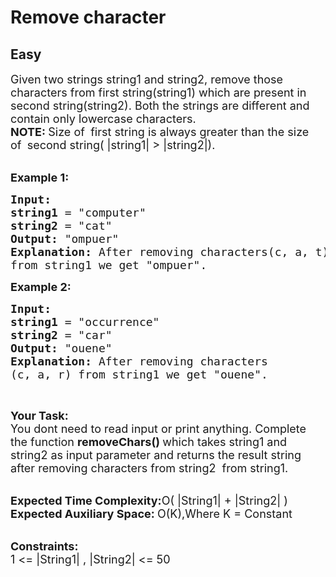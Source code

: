 # Remove character
## Easy
<div class="problem-statement">
                <p></p><p><span style="font-size:18px">Given two strings string1 and string2, remove those characters from first string(string1) which are present in second string(string2). Both the strings are different and contain only lowercase characters.</span><br>
<strong><span style="font-size:18px">NOTE: </span></strong><span style="font-size:18px">Size of&nbsp;</span><strong><span style="font-size:18px">&nbsp;</span></strong><span style="font-size:18px">first string&nbsp;is always greater than the size of&nbsp;</span><strong><span style="font-size:18px">&nbsp;</span></strong><span style="font-size:18px">second&nbsp;string(&nbsp;|string1| &gt; |string2|).</span><br>
&nbsp;</p>

<p><span style="font-size:18px"><strong>Example 1:</strong></span></p>

<pre><span style="font-size:18px"><strong>Input:
</strong><strong>string1</strong> = "computer"
<strong>string2</strong> = "cat"
<strong>Output:</strong> "ompuer"
<strong>Explanation: </strong>After removing characters(c, a, t)
from string1 we get "ompuer"</span><span style="font-size:18px">.</span></pre>

<p><span style="font-size:18px"><strong>Example 2:</strong></span></p>

<pre><span style="font-size:18px"><strong>Input:
</strong><strong>string1</strong> = "occurrence</span><span style="font-size:18px">"
<strong>string2</strong> = "car"
<strong>Output:</strong> "ouene"
<strong>Explanation: </strong>After removing characters
(c, a, r) from string1 we get "ouene"</span><span style="font-size:18px">.</span></pre>

<p>&nbsp;</p>

<p><span style="font-size:18px"><strong>Your Task: &nbsp;</strong><br>
You dont need to read input or print anything. Complete the function <strong>removeChars()</strong><strong>&nbsp;</strong>which takes string1 and string2&nbsp;as input parameter and returns the result string after removing characters from string2&nbsp; from string1</span><span style="font-size:18px">.</span></p>

<p><br>
<span style="font-size:18px"><strong>Expected Time Complexity:</strong>O( |String1|&nbsp;+ |String2| )<br>
<strong>Expected Auxiliary Space:&nbsp;</strong>O(K),Where K = Constant&nbsp; &nbsp;</span></p>

<p><br>
<span style="font-size:18px"><strong>Constraints:</strong><br>
1 &lt;= |String1| , |String2|&nbsp;&lt;= 50</span></p>
 <p></p>
            </div>